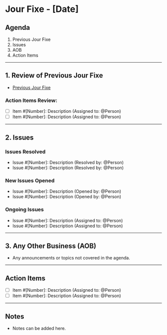# Jour Fixe - [Date]

## Agenda

1. Previous Jour Fixe
2. Issues
3. AOB
4. Action Items

---

## 1. Review of Previous Jour Fixe

- [Previous Jour Fixe](link)

### Action Items Review:

- [ ] Item #[Number]: Description (Assigned to: @Person)
- [ ] Item #[Number]: Description (Assigned to: @Person)

---

## 2. Issues

### Issues Resolved 

- Issue #[Number]: Description (Resolved by: @Person)
- Issue #[Number]: Description (Resolved by: @Person)

### New Issues Opened 

- Issue #[Number]: Description (Opened by: @Person)
- Issue #[Number]: Description (Opened by: @Person)

### Ongoing Issues

- Issue #[Number]: Description (Assigned to: @Person)
- Issue #[Number]: Description (Assigned to: @Person)

---

## 3. Any Other Business (AOB)

- Any announcements or topics not covered in the agenda.

---

##  Action Items

- [ ] Item #[Number]: Description (Assigned to: @Person)
- [ ] Item #[Number]: Description (Assigned to: @Person)

---

##  Notes

- Notes can be added here.
